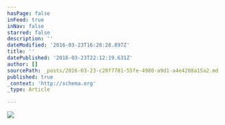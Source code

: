 ```yaml
---
hasPage: false
inFeed: true
inNav: false
starred: false
description: ''
dateModified: '2016-03-23T16:28:28.897Z'
title: ''
datePublished: '2016-03-23T22:12:19.631Z'
author: []
sourcePath: _posts/2016-03-23-c28f7781-55fe-4980-a9d1-a4e4208a15a2.md
published: true
_context: 'http://schema.org'
_type: Article

---
```

![](https://the-grid-user-content.s3-us-west-2.amazonaws.com/39dac7e8-4c87-441e-9c85-76377407517f.jpg)